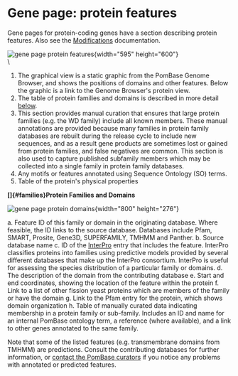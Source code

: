 # Gene page: protein features

Gene pages for protein-coding genes have a section describing protein
features. Also see the
[Modifications](/documentation/gene-page-modifications) documentation.

![gene page protein
features](/sites/pombase.org/files/images/gene_page_protein_features.png "Protein features"){width="595"
height="600"}\
\

1.  The graphical view is a static graphic from the PomBase Genome
    Browser, and shows the positions of domains and other features.
    Below the graphic is a link to the Genome Browser's protein view.
2.  The table of protein families and domains is described in more
    detail [below](/documentation/gene-page-protein-features#families).
3.  This section provides manual curation that ensures that large
    protein families (e.g. the WD family) include all known members.
    These manual annotations are provided because many families in
    protein family databases are rebuilt during the release cycle to
    include new sequences, and as a result gene products are sometimes
    lost or gained from protein families, and false negatives are
    common. This section is also used to capture published subfamily
    members which may be collected into a single family in protein
    family databases.
4.  Any motifs or features annotated using Sequence Ontology (SO) terms.
5.  Table of the protein's physical properties

**[]{#families}Protein Families and Domains**

![gene page protein
domains](/sites/pombase.org/files/images/gene_page_protein_domains.png "Protein families and domains"){width="800"
height="276"}

a.  Feature ID of this family or domain in the originating database.
    Where feasible, the ID links to the source database. Databases
    include Pfam, SMART, Prosite, Gene3D, SUPERFAMILY, TMHMM and
    Panther.
b.  Source database name
c.  ID of the [InterPro](http://www.ebi.ac.uk/interpro/) entry that
    includes the feature. InterPro classifies proteins into families
    using predictive models provided by several different databases that
    make up the InterPro consortium. InterPro is useful for assessing
    the species distribution of a particular family or domains.
d.  The description of the domain from the contributing database
e.  Start and end coordinates, showing the location of the feature
    within the protein
f.  Link to a list of other fission yeast proteins which are members of
    the family or have the domain
g.  Link to the Pfam entry for the protein, which shows domain
    organization
h.  Table of manually curated data indicating membership in a protein
    family or sub-family. Includes an ID and name for an internal
    PomBase ontology term, a reference (where available), and a link to
    other genes annotated to the same family.

Note that some of the listed features (e.g. transmembrane domains from
TMHMM) are predictions. Consult the contributing databases for further
information, or [contact the PomBase curators](/feedback) if you notice
any problems with annotated or predicted features.
